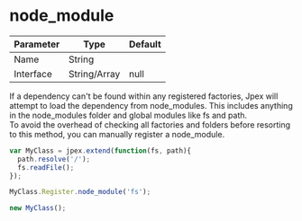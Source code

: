 node_module
===========
| Parameter     | Type          | Default   |
|---------------|---------------|-----------|
| Name          | String        |           |
| Interface     | String/Array  | null      |

If a dependency can't be found within any registered factories, Jpex will attempt to load the dependency from node_modules. This includes anything in the node_modules folder and global modules like fs and path.  
To avoid the overhead of checking all factories and folders before resorting to this method, you can manually register a node_module.
```javascript
var MyClass = jpex.extend(function(fs, path){
  path.resolve('/');
  fs.readFile();
});

MyClass.Register.node_module('fs');

new MyClass();
```